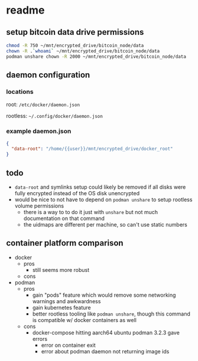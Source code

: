 # readme

## setup bitcoin data drive permissions

```sh
chmod -R 750 ~/mnt/encrypted_drive/bitcoin_node/data
chown -R .`whoami` ~/mnt/encrypted_drive/bitcoin_node/data
podman unshare chown -R 2000 ~/mnt/encrypted_drive/bitcoin_node/data
```

## daemon configuration

### locations

root:
`/etc/docker/daemon.json`

rootless:
`~/.config/docker/daemon.json`

### example daemon.json

```json
{
  "data-root": "/home/{{user}}/mnt/encrypted_drive/docker_root"
}
```

<!-- ## symlinks

- create symlinks so docker won't auto-create directories in unencrypted areas

### encrypted data

```sh
ln -s ~/mnt/encrypted_drive ~/encrypted_drive
``` -->

<!-- ### docker data

```sh
ln -s ~/mnt/encrypted_drive/docker_crypt ~/docker_crypt
```

### bitcoin data

```sh
ln -s ~/mnt/encrypted_drive/app_data/bitcoin_data ~/bitcoin_data
``` -->

## todo

- `data-root` and symlinks setup could likely be removed if all disks were fully encrypted instead of the OS disk unencrypted
- would be nice to not have to depend on `podman unshare` to setup rootless volume permissions
  - there is a way to to do it just with `unshare` but not much documentation on that command
  - the uidmaps are different per machine, so can't use static numbers

## container platform comparison

- docker
  - pros
    - still seems more robust
  - cons
- podman
  - pros
    - gain "pods" feature which would remove some networking warnings and awkwardness
    - gain kubernetes feature
    - better rootless tooling like `podman unshare`, though this command is compatible w/ docker containers as well
  - cons
    - docker-compose hitting aarch64 ubuntu podman 3.2.3 gave errors
      - error on container exit
      - error about podman daemon not returning image ids
